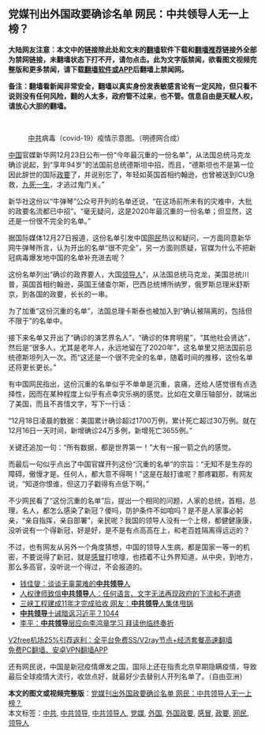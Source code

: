  <h2>党媒刊出外国政要确诊名单 网民：中共领导人无一上榜？</h2> <p class="notice"><b>大陆网友注意：本文中的链接除此处和文末的<a href="https://github.com/bannedbook/fanqiang" >翻墙</a>软件下载和<a href="https://github.com/killgcd/justmysocks/blob/master/README.md">翻墙推荐</a>链接外全部为禁网链接，未翻墙状态下打不开，请勿点击。此为文字版禁闻，欲看图文视频完整版和更多禁闻，请下载<a href="https://github.com/bannedbook/fanqiang">翻墙软件或APP</a>后翻墙上禁闻网。</p><p>备注：翻墙看新闻非常安全，翻墙以真实身份发表敏感言论有一定风险，但只看不说则没有任何风险，翻的人太多，政府管不过来，也不管。信息自由是天赋人权，请放心大胆的翻墙。</b></p>  <div class="entry"> <br /> <figure><figcaption class="wp-caption-text"><a href="https://www.bannedbook.org/bnews/tag/%e4%b8%ad%e5%85%b1/" class="st_tag internal_tag" rel="tag" title="标签 中共 下的日志">中共</a>病毒（covid-19）疫情示意图。（明德网合成）</figcaption></figure> <p><span class='wp_keywordlink_affiliate'><a href="https://www.bannedbook.org/" title="中国" target="_blank">中国</a></span>官媒新华网12月23日公布一份“今年最沉重的一份名单”，从法国总统马克龙确诊说起，到“享年94岁”的法国前总统德斯坦中招，而且，“德斯坦也不是第一位因此辞世的国际<a href="https://www.bannedbook.org/bnews/tag/%E6%94%BF%E8%A6%81/" class="st_tag internal_tag" rel="tag" title="标签 政要 下的日志">政要</a>了，并说别忘了，年轻如英国首相约翰逊，也曾被送到ICU急救，<span class='wp_keywordlink'><a href="https://www.bannedbook.org/forum2/topic24.html" title="九死一生——我的“右派”历程  作者：代煌" target="_blank">九死一生</a></span>，才逃过鬼门关。”</p> <p>新华社这份以“牛弹琴”公众号开列的名单还说，“在这场前所未有的灾难中，大批的政要名流都已中招”。“毫无疑问，这是2020年最沉重的一份名单；但显然，这还是一份很不完全的名单。”</p> <p>据国际媒体12月27日报道，这份名单引发中国<a href="https://www.bannedbook.org/bnews/tag/%e7%bd%91%e6%b0%91/" class="st_tag internal_tag" rel="tag" title="标签 网民 下的日志">网民</a>热议和疑问，一方面同意新华网牛弹琴所言，认为开出的名单“很不完全”，另一方面则质疑，官媒为什么不把新冠病毒爆发地中国的名单补充进去呢？</p>  <p>这份名单列出“确诊的政界要人，大国<a href="https://www.bannedbook.org/bnews/tag/%E9%A2%86%E5%AF%BC%E4%BA%BA/" class="st_tag internal_tag" rel="tag" title="标签 领导人 下的日志">领导人</a>”，从法国总统马克龙，美国总统川普，英国首相约翰逊，英国王储查尔斯，巴西总统博所纳罗，俄罗斯总理米舒斯京，到各国的政要，长长的一串。</p> <p>为了加重“这份沉重的名单”，法国总理卡斯泰也被加入到“确认被隔离的，包括但不限于”的名单中。</p> <p>接下来名单又开出了“确诊的演艺界名人”，“确诊的体育明星”，“其他社会贤达”，然后是“很多人，尤其是老年人，永远地留在了2020年”，这名单里又把法国前总统德斯坦列入一次。而“这还是一个很不完全的名单，随着时间的推移，这份名单还将更长更长。”</p>  <p>有中国网民指出，这份沉重的名单似乎不单单是沉重，哀痛，还给人感觉很有点选择性，因而在某种程度上似乎有点幸灾乐祸的感觉。比如在文章压轴部分，就端出了美国，而且不吝惜文字，写下一行话：</p> <p>“12月18日凌晨的数据：美国累计确诊超过1700万例，累计死亡超过30万例。就在12月16日一天时间，新增确诊24万多例，新增死亡3655例。”</p> <p>关键还追加一句：“所有数据，都是世界第一！”大有一报一箭之仇的感觉。</p>  <p>而最后一句似乎点出了中国官媒开列这份“沉重的名单”的宗旨：“无知不是生存的障碍，傲慢才是。任何人，都大意不得啊！”这是在敲打谁呢？那疼戳那，有网友说，“知道你恨谁，但这刀子戳得有点低下啊。”</p> <p>不少网民看了“这份沉重的名单”后，提出一个相同的问题，人家的总统，首相，总理，名人，都怎么感染了新冠？傻吗，防护条件不如咱吗？是不是人家事必躬亲，“亲自指挥，亲自部署”，亲民呢？我国的领导人没有一个上榜，都健健康康，没听说有一个得新冠，好是好，是不是有点高高在上，和老百姓隔离得远远的？</p> <p>不过，也有网友从另外一个角度猜想，中国的领导人生病，都是国家一等一的机密，不要说得了新冠，就是<a href="https://www.bannedbook.org/bnews/tag/%E6%84%9F%E5%86%92/" class="st_tag internal_tag" rel="tag" title="标签 感冒 下的日志">感冒</a>打喷嚏，也捂着不让外界知道，从中央，到地方，那么多高官，没听说一个得过，不会报道的。</p>  <ul class='op-related-articles' title='相关阅读'> <li><a href='https://www.bannedbook.org/bnews/baitai/20201220/1451753.html' target='_blank'>钱佳燮：谈谈无辜蒙难的<b>中共领导</b>人</a></li> <li><a href='https://www.bannedbook.org/bnews/cbnews/20201111/1429275.html' target='_blank'>人权律师致信<b>中共领导</b>人：任何语言、文字无法再现政府的下流和不道德</a></li> <li><a href='https://www.bannedbook.org/bnews/cbnews/20201102/1424113.html' target='_blank'>三峡工程建成11年才完成验收 网友：<b>中共领导</b>人集体甩锅</a></li> <li><a href='https://www.bannedbook.org/bnews/bannedvideo/20201018/1417590.html' target='_blank'><b>中共领导</b>十诫暗讽习近平？1044</a></li> <li><a href='https://www.bannedbook.org/bnews/comments/20201016/1414808.html' target='_blank'>李平：<b>中共领导</b>层应向李鸿章学习 拜读他临终奏折</a></li> </ul> <p class="texttj"> <a href="https://www.bannedbook.org/forum23/topic22702.html" target="_blank">V2free机场25%引荐返利：全平台免费SS/V2ray节点+经济套餐高速翻墙</a><br/> <a href="https://github.com/bannedbook/fanqiang/wiki/%E7%A6%81%E9%97%BB%E7%BD%91%E5%AE%89%E5%8D%93%E7%BF%BB%E5%A2%99%E6%96%B0%E9%97%BBAPP" target="_blank">免费PC翻墙、安卓VPN翻墙APP</a></p><p>还有网民说，中国是新冠疫情爆发之国，国际上还在指责北京早期隐瞒疫情，导致最后全球疫情大流行，收敛点好，就最好少去替别人开列名单了。（自由亚洲）</p><a name='sharetosocial'></a>       <div><b>本文的图文或视频完整版</b>：<a href='https://www.bannedbook.org/bnews/comments/20201229/1456796.html'>党媒刊出外国政要确诊名单 网民：中共领导人无一上榜？</a></div>  </div><!--END ENTRY--> <div class="postfooter"> <div>本文标签：<a href="https://www.bannedbook.org/bnews/tag/%e4%b8%ad%e5%85%b1/" rel="tag">中共</a>, <a href="https://www.bannedbook.org/bnews/tag/%E4%B8%AD%E5%85%B1%E9%A2%86%E5%AF%BC/" rel="tag">中共领导</a>, <a href="https://www.bannedbook.org/bnews/tag/%E4%B8%AD%E5%85%B1%E9%A2%86%E5%AF%BC%E4%BA%BA/" rel="tag">中共领导人</a>, <a href="https://www.bannedbook.org/bnews/tag/%E5%85%9A%E5%AA%92/" rel="tag">党媒</a>, <a href="https://www.bannedbook.org/bnews/tag/%e5%a4%96%e5%9b%bd/" rel="tag">外国</a>, <a href="https://www.bannedbook.org/bnews/tag/%E5%A4%96%E5%9B%BD%E6%94%BF%E8%A6%81/" rel="tag">外国政要</a>, <a href="https://www.bannedbook.org/bnews/tag/%E6%84%9F%E5%86%92/" rel="tag">感冒</a>, <a href="https://www.bannedbook.org/bnews/tag/%E6%94%BF%E8%A6%81/" rel="tag">政要</a>, <a href="https://www.bannedbook.org/bnews/tag/%e7%bd%91%e6%b0%91/" rel="tag">网民</a>, <a href="https://www.bannedbook.org/bnews/tag/%E9%A2%86%E5%AF%BC%E4%BA%BA/" rel="tag">领导人</a></div>  </div><!--END POSTFOOTER--> 